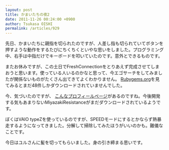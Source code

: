 ```yaml
---
layout: post
title: かまいたちの夜2
date: 2011-11-26 00:24:00 +0900
author: Tsukasa OISHI
permalink: /articles/929
---
```



先日、かまいたちに親指を切られたのですが、人差し指も切られていてボタンを押すような動作をするたびにちくちくといやな思いをしました。プログラミング中、右手は中指だけでキーボードを叩いていたのです。意外とできるものです。  

またお休みですが、この土日でFreshConnectionをとりあえず完成させてしまおうと思います。使っている人いるのかなと思って、今エゴサーチをしてみましたが関係ないものがたくさん出てきてよくわかりません。 [Rubygems.org](http://rubygems.org/gems/fresh_connection)を見てみるとまだ48件しかダウンロードされていませんでした。  

今、気づいたのですが、 [こんなプロフィールページ](http://rubygems.org/profiles/tsukasaoishi)があるのですね。今後開発する気もあまりないMiyazakiResistanceがまだダウンロードされているようです。  

ぼくはVAIO typeZを使っているのですが、SPEEDモードにするとかならず熱暴走するようになってきました。分解して掃除してみたほうがいいのかも。難儀なことです。  

今日はユルさんに髪を切ってもらいました。身の引き締まる思いです。  

